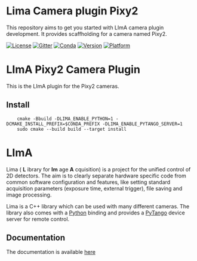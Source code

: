 # Lima Camera plugin Pixy2

This repository aims to get you started with LImA camera plugin development. It provides scaffholding for a camera named Pixy2.

[![License](https://img.shields.io/github/license/esrf-bliss/lima.svg?style=flat)](https://opensource.org/licenses/GPL-3.0)
[![Gitter](https://img.shields.io/gitter/room/esrf-bliss/lima.svg?style=flat)](https://gitter.im/esrf-bliss/LImA)
[![Conda](https://img.shields.io/conda/dn/esrf-bcu/lima-camera-pixy2.svg?style=flat)](https://anaconda.org/esrf-bcu)
[![Version](https://img.shields.io/conda/vn/esrf-bcu/lima-camera-pixy2.svg?style=flat)](https://anaconda.org/esrf-bcu)
[![Platform](https://img.shields.io/conda/pn/esrf-bcu/lima-camera-pixy2.svg?style=flat)](https://anaconda.org/esrf-bcu)

# LImA Pixy2 Camera Plugin

This is the LImA plugin for the Pixy2 cameras.

## Install

        cmake -Bbuild -DLIMA_ENABLE_PYTHON=1 -DCMAKE_INSTALL_PREFIX=$CONDA_PREFIX -DLIMA_ENABLE_PYTANGO_SERVER=1
        sudo cmake --build build --target install

# LImA

Lima ( **L** ibrary for **Im** age **A** cquisition) is a project for the unified control of 2D detectors. The aim is to clearly separate hardware specific code from common software configuration and features, like setting standard acquisition parameters (exposure time, external trigger), file saving and image processing.

Lima is a C++ library which can be used with many different cameras. The library also comes with a [Python](http://python.org) binding and provides a [PyTango](http://pytango.readthedocs.io/en/stable/) device server for remote control.

## Documentation

The documentation is available [here](https://lima.blissgarden.org)

